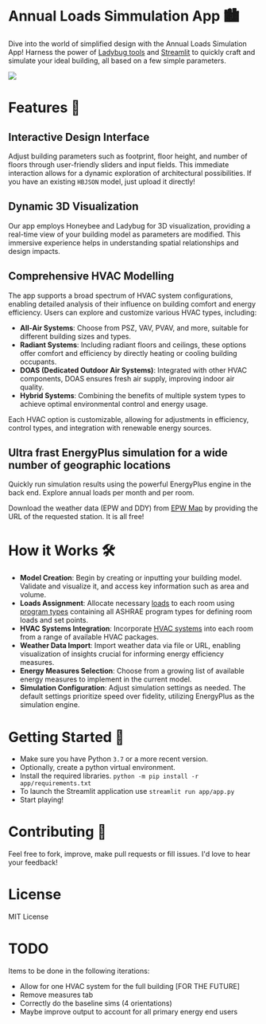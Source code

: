# Annual Loads Simmulation App 🏙️

Dive into the world of simplified design with the Annual Loads Simulation App! Harness the power of [Ladybug tools](https://www.ladybug.tools/) and [Streamlit](https://streamlit.io/) to quickly craft and simulate your ideal building, all based on a few simple parameters.

<img src="img\demo.gif">

# Features 🌟

## Interactive Design Interface

Adjust building parameters such as footprint, floor height, and number of floors through user-friendly sliders and input fields. This immediate interaction allows for a dynamic exploration of architectural possibilities. If you have an existing `HBJSON` model, just upload it directly!

## Dynamic 3D Visualization

Our app employs Honeybee and Ladybug for 3D visualization, providing a real-time view of your building model as parameters are modified. This immersive experience helps in understanding spatial relationships and design impacts.

## Comprehensive HVAC Modelling

The app supports a broad spectrum of HVAC system configurations, enabling detailed analysis of their influence on building comfort and energy efficiency. Users can explore and customize various HVAC types, including:

- **All-Air Systems**: Choose from PSZ, VAV, PVAV, and more, suitable for different building sizes and types.
- **Radiant Systems**: Including radiant floors and ceilings, these options offer comfort and efficiency by directly heating or cooling building occupants.
- **DOAS (Dedicated Outdoor Air Systems)**: Integrated with other HVAC components, DOAS ensures fresh air supply, improving indoor air quality.
- **Hybrid Systems**: Combining the benefits of multiple system types to achieve optimal environmental control and energy usage.

Each HVAC option is customizable, allowing for adjustments in efficiency, control types, and integration with renewable energy sources.

## Ultra frast EnergyPlus simulation for a wide number of geographic locations

Quickly run simulation results using the powerful EnergyPlus engine in the back end. Explore annual loads per month and per room.

Download the weather data (EPW and DDY) from [EPW Map](https://www.ladybug.tools/epwmap/) by providing the URL of the requested station. It is all free!

# How it Works 🛠️

- **Model Creation**: Begin by creating or inputting your building model. Validate and visualize it, and access key information such as area and volume.
- **Loads Assignment**: Allocate necessary [loads](https://www.ladybug.tools/honeybee-energy/docs/honeybee_energy.load.html) to each room using [program types](https://www.ladybug.tools/honeybee-energy/docs/honeybee_energy.lib.programtypes.html#) containing all ASHRAE program types for defining room loads and set points.
- **HVAC Systems Integration**: Incorporate [HVAC systems](https://www.ladybug.tools/honeybee-energy/docs/honeybee_energy.hvac.html) into each room from a range of available HVAC packages.
- **Weather Data Import**: Import weather data via file or URL, enabling visualization of insights crucial for informing energy efficiency measures.
- **Energy Measures Selection**: Choose from a growing list of available energy measures to implement in the current model.
- **Simulation Configuration**: Adjust simulation settings as needed. The default settings prioritize speed over fidelity, utilizing EnergyPlus as the simulation engine.

# Getting Started 🚀

- Make sure you have Python `3.7` or a more recent version.
- Optionally, create a python virtual environment.
- Install the required libraries. `python -m pip install -r app/requirements.txt`
- To launch the Streamlit application use `streamlit run app/app.py`
- Start playing!

# Contributing 🤝

Feel free to fork, improve, make pull requests or fill issues. I'd love to hear your feedback!

# License

MIT License


# TODO

Items to be done in the following iterations:

- Allow for one HVAC system for the full building [FOR THE FUTURE] 
- Remove measures tab
- Correctly do the baseline sims (4 orientations)
- Maybe improve output to account for all primary energy end users
